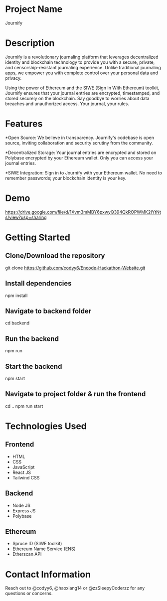 # Project Name
Journify


# Description
Journify is a revolutionary journaling platform that leverages decentralized identity and blockchain technology to provide you with a secure, private, and censorship-resistant journaling experience. Unlike traditional journaling apps, we empower you with complete control over your personal data and privacy.

Using the power of Ethereum and the SIWE (Sign In With Ethereum) toolkit, Journify ensures that your journal entries are encrypted, timestamped, and stored securely on the blockchain. Say goodbye to worries about data breaches and unauthorized access. Your journal, your rules.


# Features
*Open Source: We believe in transparency. Journify's codebase is open source, inviting collaboration and security scrutiny from the community.

*Decentralized Storage: Your journal entries are encrypted and stored on Polybase encrypted by your Ethereum wallet. Only you can access your journal entries.

*SIWE Integration: Sign in to Journify with your Ethereum wallet. No need to remember passwords; your blockchain identity is your key.


# Demo
https://drive.google.com/file/d/1Xvm3mMBY6pxwyQ394QkROPWMK2IYtNts/view?usp=sharing


# Getting Started
## Clone/Download the repository
 git clone https://github.com/codyy6/Encode-Hackathon-Website.git
## Install dependencies
 npm install
## Navigate to backend folder
 cd backend
## Run the backend 
 npm run 
## Start the backend
 npm start
## Navigate to project folder & run the frontend
 cd ..
 npm run start


# Technologies Used
## Frontend
* HTML
* CSS
* JavaScript
* React JS
* Tailwind CSS

## Backend
* Node JS
* Express JS
* Polybase

## Ethereum
* Spruce ID (SIWE toolkit)
* Ethereum Name Service (ENS)
* Etherscan API


# Contact Information
Reach out to @codyy6, @haoxiang14 or @zzSleepyCoderzz for any questions or concerns.


